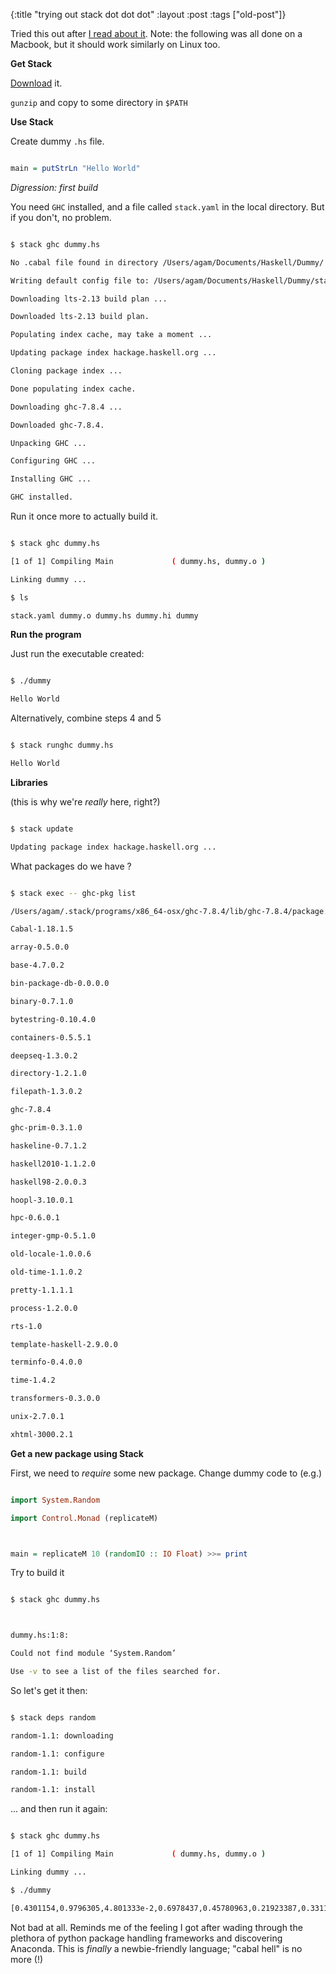{:title "trying out stack dot dot dot"
:layout :post
 :tags ["old-post"]}



Tried this out after [I read about it](https://www.fpcomplete.com/blog/2015/06/announcing-first-public-beta-stack). Note: the following was all done on a Macbook, but it should work similarly on Linux too.



**Get Stack**



[Download](https://github.com/fpco/stack/releases/download/v0.0.0-beta/stack-0.0.0-x86_64-osx.gz) it.



`gunzip` and copy to some directory in `$PATH`



**Use Stack**



Create dummy `.hs` file.



```haskell

main = putStrLn "Hello World"

```



_Digression: first build_



You need `GHC` installed, and a file called `stack.yaml` in the local directory. But if you don't, no problem.



```sh

$ stack ghc dummy.hs

No .cabal file found in directory /Users/agam/Documents/Haskell/Dummy/

Writing default config file to: /Users/agam/Documents/Haskell/Dummy/stack.yaml

Downloading lts-2.13 build plan ...

Downloaded lts-2.13 build plan.

Populating index cache, may take a moment ...

Updating package index hackage.haskell.org ...

Cloning package index ...

Done populating index cache.

Downloading ghc-7.8.4 ...

Downloaded ghc-7.8.4.

Unpacking GHC ...

Configuring GHC ...

Installing GHC ...

GHC installed.

```



Run it once more to actually build it.



```sh

$ stack ghc dummy.hs

[1 of 1] Compiling Main             ( dummy.hs, dummy.o )

Linking dummy ...

$ ls

stack.yaml dummy.o dummy.hs dummy.hi dummy

```



**Run the program**



Just run the executable created:



```sh

$ ./dummy

Hello World

```



Alternatively, combine steps 4 and 5



```sh

$ stack runghc dummy.hs

Hello World

```



**Libraries**



(this is why we're _really_ here, right?)



```sh

$ stack update

Updating package index hackage.haskell.org ...

```



What packages do we have ?



```sh

$ stack exec -- ghc-pkg list

/Users/agam/.stack/programs/x86_64-osx/ghc-7.8.4/lib/ghc-7.8.4/package.conf.d/

Cabal-1.18.1.5

array-0.5.0.0

base-4.7.0.2

bin-package-db-0.0.0.0

binary-0.7.1.0

bytestring-0.10.4.0

containers-0.5.5.1

deepseq-1.3.0.2

directory-1.2.1.0

filepath-1.3.0.2

ghc-7.8.4

ghc-prim-0.3.1.0

haskeline-0.7.1.2

haskell2010-1.1.2.0

haskell98-2.0.0.3

hoopl-3.10.0.1

hpc-0.6.0.1

integer-gmp-0.5.1.0

old-locale-1.0.0.6

old-time-1.1.0.2

pretty-1.1.1.1

process-1.2.0.0

rts-1.0

template-haskell-2.9.0.0

terminfo-0.4.0.0

time-1.4.2

transformers-0.3.0.0

unix-2.7.0.1

xhtml-3000.2.1

```



**Get a new package using Stack**



First, we need to _require_ some new package. Change dummy code to (e.g.)



```haskell

import System.Random

import Control.Monad (replicateM)



main = replicateM 10 (randomIO :: IO Float) >>= print

```



Try to build it



```sh

$ stack ghc dummy.hs



dummy.hs:1:8:

Could not find module ‘System.Random’

Use -v to see a list of the files searched for.

```



So let's get it then:



```sh

$ stack deps random

random-1.1: downloading

random-1.1: configure

random-1.1: build

random-1.1: install

```



... and then run it again:





```sh

$ stack ghc dummy.hs

[1 of 1] Compiling Main             ( dummy.hs, dummy.o )

Linking dummy ...

$ ./dummy

[0.4301154,0.9796305,4.801333e-2,0.6978437,0.45780963,0.21923387,0.33110678,0.2976914,5.8295727e-3,0.28221375]

```



Not bad at all. Reminds me of the feeling I got after wading through the plethora of python package handling frameworks and discovering Anaconda. This is _finally_ a newbie-friendly language; "cabal hell" is no more (!)
